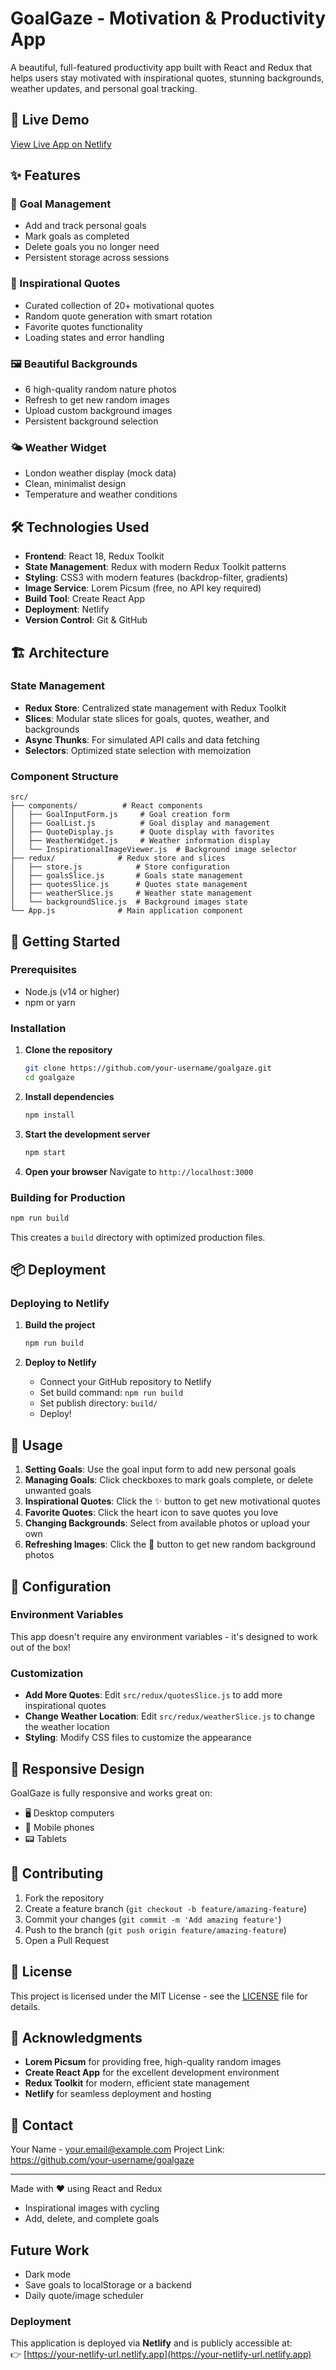 # GoalGaze - Motivation & Productivity App

A beautiful, full-featured productivity app built with React and Redux that helps users stay motivated with inspirational quotes, stunning backgrounds, weather updates, and personal goal tracking.

## 🚀 Live Demo
[View Live App on Netlify](your-netlify-url-here)

## ✨ Features

### 📝 Goal Management
- Add and track personal goals
- Mark goals as completed
- Delete goals you no longer need
- Persistent storage across sessions

### 💬 Inspirational Quotes
- Curated collection of 20+ motivational quotes
- Random quote generation with smart rotation
- Favorite quotes functionality
- Loading states and error handling

### 🖼️ Beautiful Backgrounds
- 6 high-quality random nature photos
- Refresh to get new random images
- Upload custom background images
- Persistent background selection

### 🌤️ Weather Widget
- London weather display (mock data)
- Clean, minimalist design
- Temperature and weather conditions

## 🛠️ Technologies Used

- **Frontend**: React 18, Redux Toolkit
- **State Management**: Redux with modern Redux Toolkit patterns
- **Styling**: CSS3 with modern features (backdrop-filter, gradients)
- **Image Service**: Lorem Picsum (free, no API key required)
- **Build Tool**: Create React App
- **Deployment**: Netlify
- **Version Control**: Git & GitHub

## 🏗️ Architecture

### State Management
- **Redux Store**: Centralized state management with Redux Toolkit
- **Slices**: Modular state slices for goals, quotes, weather, and backgrounds
- **Async Thunks**: For simulated API calls and data fetching
- **Selectors**: Optimized state selection with memoization

### Component Structure
```
src/
├── components/          # React components
│   ├── GoalInputForm.js     # Goal creation form
│   ├── GoalList.js          # Goal display and management
│   ├── QuoteDisplay.js      # Quote display with favorites
│   ├── WeatherWidget.js     # Weather information display
│   └── InspirationalImageViewer.js  # Background image selector
├── redux/              # Redux store and slices
│   ├── store.js            # Store configuration
│   ├── goalsSlice.js       # Goals state management
│   ├── quotesSlice.js      # Quotes state management
│   ├── weatherSlice.js     # Weather state management
│   └── backgroundSlice.js  # Background images state
└── App.js              # Main application component
```

## 🚀 Getting Started

### Prerequisites
- Node.js (v14 or higher)
- npm or yarn

### Installation

1. **Clone the repository**
   ```bash
   git clone https://github.com/your-username/goalgaze.git
   cd goalgaze
   ```

2. **Install dependencies**
   ```bash
   npm install
   ```

3. **Start the development server**
   ```bash
   npm start
   ```

4. **Open your browser**
   Navigate to `http://localhost:3000`

### Building for Production

```bash
npm run build
```

This creates a `build` directory with optimized production files.

## 📦 Deployment

### Deploying to Netlify

1. **Build the project**
   ```bash
   npm run build
   ```

2. **Deploy to Netlify**
   - Connect your GitHub repository to Netlify
   - Set build command: `npm run build`
   - Set publish directory: `build/`
   - Deploy!

## 🎯 Usage

1. **Setting Goals**: Use the goal input form to add new personal goals
2. **Managing Goals**: Click checkboxes to mark goals complete, or delete unwanted goals
3. **Inspirational Quotes**: Click the ✨ button to get new motivational quotes
4. **Favorite Quotes**: Click the heart icon to save quotes you love
5. **Changing Backgrounds**: Select from available photos or upload your own
6. **Refreshing Images**: Click the 🔄 button to get new random background photos

## 🔧 Configuration

### Environment Variables
This app doesn't require any environment variables - it's designed to work out of the box!

### Customization
- **Add More Quotes**: Edit `src/redux/quotesSlice.js` to add more inspirational quotes
- **Change Weather Location**: Edit `src/redux/weatherSlice.js` to change the weather location
- **Styling**: Modify CSS files to customize the appearance

## 📱 Responsive Design

GoalGaze is fully responsive and works great on:
- 🖥️ Desktop computers
- 📱 Mobile phones  
- 📟 Tablets

## 🤝 Contributing

1. Fork the repository
2. Create a feature branch (`git checkout -b feature/amazing-feature`)
3. Commit your changes (`git commit -m 'Add amazing feature'`)
4. Push to the branch (`git push origin feature/amazing-feature`)
5. Open a Pull Request

## 📄 License

This project is licensed under the MIT License - see the [LICENSE](LICENSE) file for details.

## 👏 Acknowledgments

- **Lorem Picsum** for providing free, high-quality random images
- **Create React App** for the excellent development environment
- **Redux Toolkit** for modern, efficient state management
- **Netlify** for seamless deployment and hosting

## 📧 Contact

Your Name - your.email@example.com
Project Link: https://github.com/your-username/goalgaze

---

Made with ❤️ using React and Redux
- Inspirational images with cycling
- Add, delete, and complete goals

## Future Work
- Dark mode
- Save goals to localStorage or a backend
- Daily quote/image scheduler

### Deployment
This application is deployed via **Netlify** and is publicly accessible at:  
👉 [https://your-netlify-url.netlify.app](https://your-netlify-url.netlify.app)